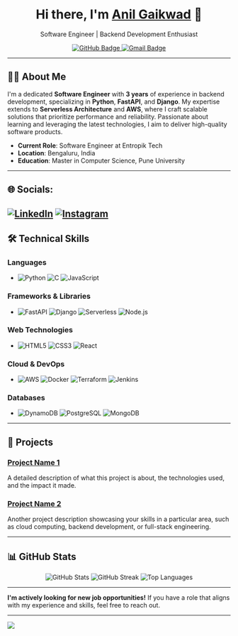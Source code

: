 <div align="center">
  <h1>Hi there, I'm <a href="https://www.linkedin.com/in/anil-gaikwad-25048416b/">Anil Gaikwad</a> 👋</h1>
  <p>Software Engineer | Backend Development Enthusiast</p>
  <a href="https://github.com/anil-gaikwad">
    <img src="https://img.shields.io/github/followers/anil-gaikwad?label=Followers&style=social" alt="GitHub Badge">
  </a>
  <a href="mailto:anilgaikwad2298@gmail.com">
    <img src="https://img.shields.io/badge/Email-D14836?style=flat&logo=gmail&logoColor=white" alt="Gmail Badge">
  </a>
</div>

---

## 👨‍💻 About Me

I'm a dedicated **Software Engineer** with **3 years** of experience in backend development, specializing in **Python**, **FastAPI**, and **Django**. My expertise extends to **Serverless Architecture** and **AWS**, where I craft scalable solutions that prioritize performance and reliability. Passionate about learning and leveraging the latest technologies, I aim to deliver high-quality software products.

- **Current Role**: Software Engineer at Entropik Tech
- **Location**: Bengaluru, India
- **Education**: Master in Computer Science, Pune University 

---

## 🌐 Socials:
[![LinkedIn](https://img.shields.io/badge/LinkedIn-%230077B5.svg?logo=linkedin&logoColor=white)](https://linkedin.com/in/anil-gaikwad-25048416b) 
[![Instagram](https://img.shields.io/badge/Instagram-%23E4405F.svg?logo=Instagram&logoColor=white)](https://instagram.com/anil_gaikwad)
---

## 🛠️ Technical Skills

### **Languages**
- ![Python](https://img.shields.io/badge/Python-3776AB?style=flat-square&logo=python&logoColor=white)
  ![C](https://img.shields.io/badge/C-A8B9CC?style=flat-square&logo=c&logoColor=white)
  ![JavaScript](https://img.shields.io/badge/JavaScript-F7DF1E?style=flat-square&logo=javascript&logoColor=black)

### **Frameworks & Libraries**
- ![FastAPI](https://img.shields.io/badge/FastAPI-009688?style=flat-square&logo=fastapi&logoColor=white)
  ![Django](https://img.shields.io/badge/Django-092E20?style=flat-square&logo=django&logoColor=white)
  ![Serverless](https://img.shields.io/badge/Serverless-FD5750?style=flat-square&logo=serverless&logoColor=white)
  ![Node.js](https://img.shields.io/badge/Node.js-339933?style=flat-square&logo=node.js&logoColor=white)

### **Web Technologies**
- ![HTML5](https://img.shields.io/badge/HTML5-E34F26?style=flat-square&logo=html5&logoColor=white)
  ![CSS3](https://img.shields.io/badge/CSS3-1572B6?style=flat-square&logo=css3&logoColor=white)
  ![React](https://img.shields.io/badge/React-61DAFB?style=flat-square&logo=react&logoColor=black)

### **Cloud & DevOps**
- ![AWS](https://img.shields.io/badge/Amazon%20AWS-232F3E?style=flat-square&logo=amazon-aws&logoColor=white)
  ![Docker](https://img.shields.io/badge/Docker-2496ED?style=flat-square&logo=docker&logoColor=white)
  ![Terraform](https://img.shields.io/badge/Terraform-623CE4?style=flat-square&logo=terraform&logoColor=white)
  ![Jenkins](https://img.shields.io/badge/Jenkins-D24939?style=flat-square&logo=jenkins&logoColor=white)

### **Databases**
- ![DynamoDB](https://img.shields.io/badge/DynamoDB-4053D6?style=flat-square&logo=amazon-dynamodb&logoColor=white)
  ![PostgreSQL](https://img.shields.io/badge/PostgreSQL-336791?style=flat-square&logo=postgresql&logoColor=white)
  ![MongoDB](https://img.shields.io/badge/MongoDB-47A248?style=flat-square&logo=mongodb&logoColor=white)

---

## 🚀 Projects

### [Project Name 1](https://github.com/yourusername/project1)
A detailed description of what this project is about, the technologies used, and the impact it made.

### [Project Name 2](https://github.com/yourusername/project2)
Another project description showcasing your skills in a particular area, such as cloud computing, backend development, or full-stack engineering.

---

## 📊 GitHub Stats

<div align="center">
  <img src="https://github-readme-stats.vercel.app/api?username=anil-gaikwad&show_icons=true&theme=radical" alt="GitHub Stats" />
  <img src="https://github-readme-streak-stats.herokuapp.com/?user=anil-gaikwad&theme=radical" alt="GitHub Streak" />
  <img src="https://github-readme-stats.vercel.app/api/top-langs/?username=anil-gaikwad&layout=compact&theme=radical" alt="Top Languages" />
</div>

---

**I'm actively looking for new job opportunities!** If you have a role that aligns with my experience and skills, feel free to reach out.

---
[![](https://visitcount.itsvg.in/api?id=anil-gaikwad&icon=0&color=0)](https://visitcount.itsvg.in)

